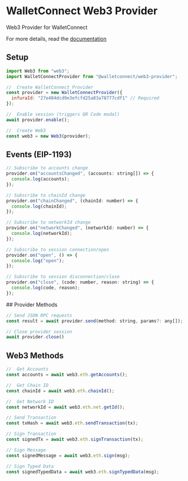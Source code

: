 # WalletConnect Web3 Provider

Web3 Provider for WalletConnect

For more details, read the [documentation](https://docs.walletconnect.org)

## Setup

```javascript
import Web3 from "web3";
import WalletConnectProvider from "@walletconnect/web3-provider";

//  Create WalletConnect Provider
const provider = new WalletConnectProvider({
  infuraId: "27e484dcd9e3efcfd25a83a78777cdf1" // Required
});

//  Enable session (triggers QR Code modal)
await provider.enable();

//  Create Web3
const web3 = new Web3(provider);
```

## Events (EIP-1193)

```javascript
// Subscribe to accounts change
provider.on("accountsChanged", (accounts: string[]) => {
  console.log(accounts);
});

// Subscribe to chainId change
provider.on("chainChanged", (chainId: number) => {
  console.log(chainId);
});

// Subscribe to networkId change
provider.on("networkChanged", (networkId: number) => {
  console.log(networkId);
});

// Subscribe to session connection/open
provider.on("open", () => {
  console.log("open");
});

// Subscribe to session disconnection/close
provider.on("close", (code: number, reason: string) => {
  console.log(code, reason);
});
```

## Provider Methods

```javascript
// Send JSON RPC requests
const result = await provider.send(method: string, params?: any[]);

// Close provider session
await provider.close()
```

## Web3 Methods

```javascript
//  Get Accounts
const accounts = await web3.eth.getAccounts();

//  Get Chain ID
const chainId = await web3.eth.chainId();

//  Get Network ID
const networkId = await web3.eth.net.getId();

// Send Transaction
const txHash = await web3.eth.sendTransaction(tx);

// Sign Transaction
const signedTx = await web3.eth.signTransaction(tx);

// Sign Message
const signedMessage = await web3.eth.sign(msg);

// Sign Typed Data
const signedTypedData = await web3.eth.signTypedData(msg);
```
